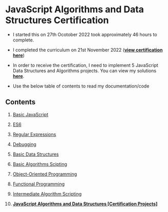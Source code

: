 # JavaScript Algorithms and Data Structures Certification

- I started this on 27th Ocotober 2022 took approximately 46 hours to complete. 

- I completed the curriculum on 21st November 2022 ([**view certification here**](https://www.freecodecamp.org/certification/fcc55144a21-0a3a-4329-acd7-8e49b83d46f3/javascript-algorithms-and-data-structures))

- In order to receive the certification, I need to implement 5 JavaScript Data Structures and Algorithms projects. You can view my solutions [**here**](/02%20-%20Javascript%20Algorithms%20and%20Data%20Structures/10%20-%20JavaScript%20Algorithms%20and%20Data%20Structures%20Projects/).

- Use the below table of contents to read my documentation/code

## Contents

1) [Basic JavaScript](/02%20-%20Javascript%20Algorithms%20and%20Data%20Structures/01%20-%20Basic%20Javascript/)

2) [ES6](/02%20-%20Javascript%20Algorithms%20and%20Data%20Structures/02%20-%20ES6/)

3) [Regular Expressions](/02%20-%20Javascript%20Algorithms%20and%20Data%20Structures/03%20-%20Regular%20Expressions/)

4) [Debugging](/02%20-%20Javascript%20Algorithms%20and%20Data%20Structures/04%20-%20Debugging/)

5) [Basic Data Structures](/02%20-%20Javascript%20Algorithms%20and%20Data%20Structures/05%20-%20Basic%20Data%20Structures/)

6) [Basic Algorithms Scipting](/02%20-%20Javascript%20Algorithms%20and%20Data%20Structures/06%20-%20Basic%20Algorithm%20Scripting/)

7) [Object-Oriented Programming](/02%20-%20Javascript%20Algorithms%20and%20Data%20Structures/07%20-%20Object%20Oriented%20Programming/)

8) [Functional Programming](/02%20-%20Javascript%20Algorithms%20and%20Data%20Structures/08%20-%20Functional%20Programming/)

9) [Intermediate Algorithm Scripting](/02%20-%20Javascript%20Algorithms%20and%20Data%20Structures/09%20-%20Intermediate%20Algorithm%20Scripting/)

10) [**JavaScript Algorithms and Data Structures [Certification Projects]**](/02%20-%20Javascript%20Algorithms%20and%20Data%20Structures/10%20-%20JavaScript%20Algorithms%20and%20Data%20Structures%20Projects/)
